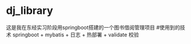 # dj_library
这是我在东经实习阶段用springboot搭建的一个图书借阅管理项目
#使用到的技术
springboot  + mybatis + 日志 +  热部署 + validate 校验 
